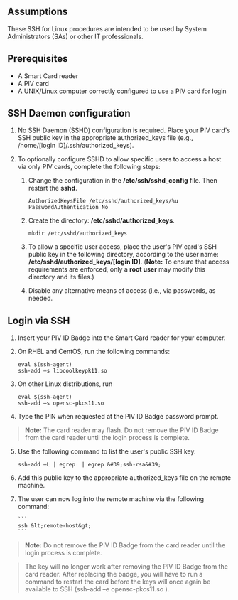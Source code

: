 
## Assumptions

These SSH for Linux procedures are intended to be used by System Administrators (SAs) or other IT professionals. 

## Prerequisites

  * A Smart Card reader
  * A PIV card
  * A UNIX/Linux computer correctly configured to use a PIV card for login

## SSH Daemon configuration

  1. No SSH Daemon (SSHD) configuration is required. Place your PIV card's SSH public key in the appropriate authorized_keys file (e.g., /home/[login ID]/.ssh/authorized_keys).

  2. To optionally configure SSHD to allow specific users to access a host via only PIV cards, complete the following steps:

     1. Change the configuration in the **/etc/ssh/sshd_config** file. Then restart the **sshd**.

        ```
		AuthorizedKeysFile /etc/sshd/authorized_keys/%u
		PasswordAuthentication No
        ```

     2. Create the directory: **/etc/sshd/authorized_keys**.

        ```
		mkdir /etc/sshd/authorized_keys
        ```

     3. To allow a specific user access, place the user&#39;s PIV card's SSH public key in the following directory, according to the user name: **/etc/sshd/authorized_keys/[login ID]**. (**Note:** To ensure that access requirements are enforced, only a **root user** may modify this directory and its files.)

     4. Disable any alternative means of access (i.e., via passwords, as needed.


## Login via SSH

  1. Insert your PIV ID Badge into the Smart Card reader for your computer.
  2. On RHEL and CentOS, run the following commands:
  
        ```
		eval $(ssh-agent)
		ssh-add –s libcoolkeypk11.so
        ```

  3. On other Linux distributions, run

        ```
		eval $(ssh-agent)
		ssh-add –s opensc-pkcs11.so

        ```
  4. Type the PIN when requested at the PIV ID Badge password prompt. 
  
  > **Note:**  The card reader may flash. Do not remove the PIV ID Badge from the card reader until the login process is complete.

  5. Use the following command to list the user&#39;s public SSH key.
  
        ```
		ssh-add –L | egrep  | egrep &#39;ssh-rsa&#39;
        ```

 6. Add this public key to the appropriate authorized_keys file on the remote machine.
 7. The user can now log into the remote machine via the following command:
 
        ```
		ssh &lt;remote-host&gt;
        ```

  > **Note:**  Do not remove the PIV ID Badge from the card reader until the login process is complete.

  > The key will no longer work after removing the PIV ID Badge from the card reader. After replacing the badge, you will have to run a command to restart the card before the keys will once again be available to SSH (ssh-add –e opensc-pkcs11.so ).
